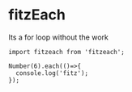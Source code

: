 # fitzEach
Its a for loop without the work

```
import fitzeach from 'fitzeach';

Number(6).each(()=>{
  console.log('fitz');
});
```
